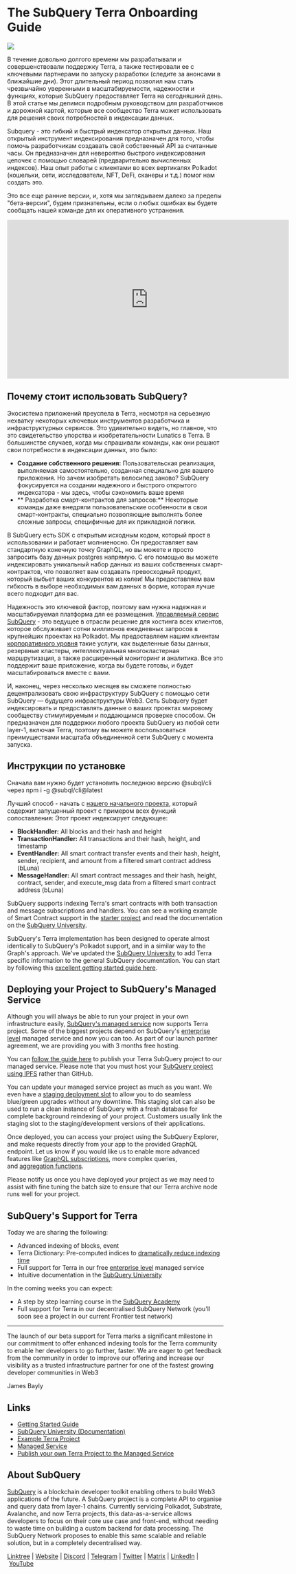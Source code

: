 # The SubQuery Terra Onboarding Guide

![](https://miro.medium.com/max/1400/1*DiTE9KuzH0xHLojzGWxOuw.png)

В течение довольно долгого времени мы разрабатывали и совершенствовали поддержку Terra, а также тестировали ее с ключевыми партнерами по запуску разработки (следите за анонсами в ближайшие дни). Этот длительный период позволил нам стать чрезвычайно уверенными в масштабируемости, надежности и функциях, которые SubQuery предоставляет Terra на сегодняшний день. В этой статье мы делимся подробным руководством для разработчиков и дорожной картой, которые все сообщество Terra может использовать для решения своих потребностей в индексации данных.

Subquery - это гибкий и быстрый индексатор открытых данных. Наш открытый инструмент индексирования предназначен для того, чтобы помочь разработчикам создавать свой собственный API за считанные часы. Он предназначен для невероятно быстрого индексирования цепочек с помощью словарей (предварительно вычисленных индексов). Наш опыт работы с клиентами во всех вертикалях Polkadot (кошельки, сети, исследователи, NFT, DeFi, сканеры и т.д.) помог нам создать это.

Это все еще ранние версии, и, хотя мы заглядываем далеко за пределы "бета-версии", будем признательны, если о любых ошибках вы будете сообщать нашей команде для их оперативного устранения.

<iframe width="656" height="369" src="https://www.youtube.com/embed/dS7h3isQCeA" title="YouTube video player" frameborder="0" allow="accelerometer; autoplay; clipboard-write; encrypted-media; gyroscope; picture-in-picture" allowfullscreen></iframe>

## Почему стоит использовать SubQuery?

Экосистема приложений преуспела в Terra, несмотря на серьезную нехватку некоторых ключевых инструментов разработчика и инфраструктурных сервисов. Это удивительно видеть, но главное, что это свидетельство упорства и изобретательности Lunatics в Terra. В большинстве случаев, когда мы спрашивали команды, как они решают свои потребности в индексации данных, это было:

- **Создание собственного решения:** Пользовательская реализация, выполняемая самостоятельно, созданная специально для вашего приложения. Но зачем изобретать велосипед заново? SubQuery фокусируется на создании надежного и быстрого открытого индексатора - мы здесь, чтобы сэкономить ваше время
- ** Разработка смарт-контрактов для запросов:** Некоторые команды даже внедряли пользовательские особенности в свои смарт-контракты, специально позволяющие выполнять более сложные запросы, специфичные для их прикладной логики.

В SubQuery есть SDK с открытым исходным кодом, который прост в использовании и работает молниеносно. Он предоставляет вам стандартную конечную точку GraphQL, но вы можете и просто запросить базу данных postgres напрямую. С его помощью вы можете индексировать уникальный набор данных из ваших собственных смарт-контрактов, что позволяет вам создавать превосходный продукт, который выбьет ваших конкурентов из колеи! Мы предоставляем вам гибкость в выборе необходимых вам данных в форме, которая лучше всего подходит для вас.

Надежность это ключевой фактор, поэтому вам нужна надежная и масштабируемая платформа для ее размещения. [Управляемый сервис SubQuery](https://subquery.network/managedservices) - это ведущее в отрасли решение для хостинга всех клиентов, которое обслуживает сотни миллионов ежедневных запросов в крупнейших проектах на Polkadot. Мы предоставляем нашим клиентам [корпоративного уровня](./20211228-enterprise-hosted.md) такие услуги, как выделенные базы данных, резервные кластеры, интеллектуальная многокластерная маршрутизация, а также расширенный мониторинг и аналитика. Все это поддержит ваше приложение, когда вы будете готовы, и будет масштабироваться вместе с вами.

И, наконец, через несколько месяцев вы сможете полностью децентрализовать свою инфраструктуру SubQuery с помощью сети SubQuery — будущего инфраструктуры Web3. Сеть Subquery будет индексировать и предоставлять данные о ваших проектах мировому сообществу стимулируемым и поддающимся проверке способом. Он предназначен для поддержки любого проекта SubQuery из любой сети layer-1, включая Terra, поэтому вы можете воспользоваться преимуществами масштаба объединенной сети SubQuery с момента запуска.

## Инструкции по установке

Сначала вам нужно будет установить последнюю версию @subql/cli через npm i -g @subql/cli@latest

Лучший способ - начать с [нашего начального проекта](https://github.com/subquery/terra-subql-starter), который содержит запущенный проект с примером всех функций сопоставления: Этот проект индексирует следующее:

- **BlockHandler:** All blocks and their hash and height
- **TransactionHandler:** All transactions and their hash, height, and timestamp
- **EventHandler:** All smart contract transfer events and their hash, height, sender, recipient, and amount from a filtered smart contract address (bLuna)
- **MessageHandler:** All smart contract messages and their hash, height, contract, sender, and execute_msg data from a filtered smart contract address (bLuna)

SubQuery supports indexing Terra's smart contracts with both transaction and message subscriptions and handlers. You can see a working example of Smart Contract support in the [starter project](https://github.com/subquery/terra-subql-starter) and read the documentation on the [SubQuery University](http://localhost:8080/build/manifest.html#mapping-handlers-and-filters).

SubQuery's Terra implementation has been designed to operate almost identically to SubQuery's Polkadot support, and in a similar way to the Graph's approach. We've updated the [SubQuery University](https://university.subquery.network/) to add Terra specific information to the general SubQuery documentation. You can start by following this [excellent getting started guide here](http://university.subquery.network/quickstart/quickstart-terra.html).

## Deploying your Project to SubQuery's Managed Service

Although you will always be able to run your project in your own infrastructure easily, [SubQuery's managed service](https://subquery.network/managedservices) now supports Terra project. Some of the biggest projects depend on SubQuery's [enterprise level](./20211228-enterprise-hosted.md) managed service and now you can too. As part of our launch partner agreement, we are providing you with 3 months free hosting.

You can [follow the guide here](https://university.subquery.network/run_publish/publish.html) to publish your Terra SubQuery project to our managed service. Please note that you must host your [SubQuery project using IPFS](https://university.subquery.network/run_publish/publish.html) rather than GitHub.

You can update your managed service project as much as you want. We even have a [staging deployment slot](./20210604-Deployment-Slots-are-here-for-SubQuery-Projects.md) to allow you to do seamless blue/green upgrades without any downtime. This staging slot can also be used to run a clean instance of SubQuery with a fresh database for complete background reindexing of your project. Customers usually link the staging slot to the staging/development versions of their applications.

Once deployed, you can access your project using the SubQuery Explorer, and make requests directly from your app to the provided GraphQL endpoint. Let us know if you would like us to enable more advanced features like [GraphQL subscriptions](https://university.subquery.network/run_publish/subscription.html), more complex queries, and [aggregation functions](https://university.subquery.network/run_publish/aggregate.html).

Please notify us once you have deployed your project as we may need to assist with fine tuning the batch size to ensure that our Terra archive node runs well for your project.

## SubQuery's Support for Terra

Today we are sharing the following:

-   Advanced indexing of blocks, event
-   Terra Dictionary: Pre-computed indices to [dramatically reduce indexing time](./20210630-SubQuery-Just-Got-a-lot-Faster-with-the-Dictionary.md)
-   Full support for Terra in our free [enterprise level](./20211228-enterprise-hosted.md) managed service
-   Intuitive documentation in the [SubQuery University](https://university.subquery.network/)

In the coming weeks you can expect:

-   A step by step learning course in the [SubQuery Academy](https://blog.subquery.network/blogs/20211018-subquery-launches-the-subquery-academy.html)
-   Full support for Terra in our decentralised SubQuery Network (you'll soon see a project in our current Frontier test network)

---

The launch of our beta support for Terra marks a significant milestone in our commitment to offer enhanced indexing tools for the Terra community to enable her developers to go further, faster. We are eager to get feedback from the community in order to improve our offering and increase our visibility as a trusted infrastructure partner for one of the fastest growing developer communities in Web3

James Bayly

## Links

-   [Getting Started Guide](https://university.subquery.network/quickstart/quickstart-terra.html)
-   [SubQuery University (Documentation)](https://university.subquery.network/)
-   [Example Terra Project](https://github.com/subquery/terra-subql-starter)
-   [Managed Service](https://explorer.subquery.network/)
-   [Publish your own Terra Project to the Managed Service](https://project.subquery.network/)

## About SubQuery

[SubQuery](https://subquery.network/) is a blockchain developer toolkit enabling others to build Web3 applications of the future. A SubQuery project is a complete API to organise and query data from layer-1 chains. Currently servicing Polkadot, Substrate, Avalanche, and now Terra projects, this data-as-a-service allows developers to focus on their core use case and front-end, without needing to waste time on building a custom backend for data processing. The SubQuery Network proposes to enable this same scalable and reliable solution, but in a completely decentralised way.

​​[Linktree](https://linktr.ee/subquerynetwork) | [Website](https://subquery.network/) | [Discord](https://discord.com/invite/78zg8aBSMG) | [Telegram](https://t.me/subquerynetwork) | [Twitter](https://twitter.com/subquerynetwork) | [Matrix](https://matrix.to/#/#subquery:matrix.org) | [LinkedIn](https://www.linkedin.com/company/subquery) | [YouTube](https://www.youtube.com/channel/UCi1a6NUUjegcLHDFLr7CqLw)
